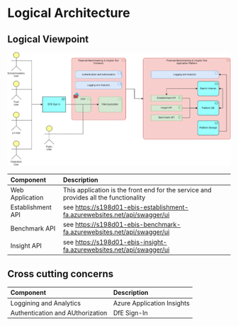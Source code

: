 ﻿# Logical Architecture

## Logical Viewpoint

![Logical Architecture](../images/Logical-Architecture.png)

| Component | Description |
|:---------|:-----------|
| Web Application | This application is the front end for the service and provides all the functionality |
| Establishment API | see https://s198d01-ebis-establishment-fa.azurewebsites.net/api/swagger/ui |
| Benchmark API | see https://s198d01-ebis-benchmark-fa.azurewebsites.net/api/swagger/ui |
| Insight API | see https://s198d01-ebis-insight-fa.azurewebsites.net/api/swagger/ui |

## Cross cutting concerns 

| Component | Description |
|:---------|:-----------|
| Loggining and Analytics | Azure Application Insights |
| Authentication and AUthorization | DfE Sign-In |